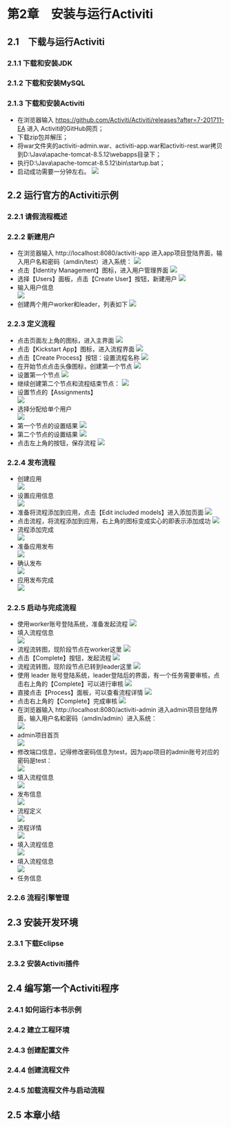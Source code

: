 # 第2章　安装与运行Activiti 
## 2.1　下载与运行Activiti
###  2.1.1 下载和安装JDK
###  2.1.2 下载和安装MySQL
###  2.1.3 下载和安装Activiti
- 在浏览器输入 https://github.com/Activiti/Activiti/releases?after=7-201711-EA 进入 Activiti的GitHub网页；
- 下载zip包并解压；
- 将war文件夹的activiti-admin.war、activiti-app.war和activiti-rest.war拷贝到D:\Java\apache-tomcat-8.5.12\webapps目录下；
- 执行D:\Java\apache-tomcat-8.5.12\bin\startup.bat；
- 启动成功需要一分钟左右。
![](<images/01_Deploy.png>)
## 2.2 运行官方的Activiti示例
### 2.2.1 请假流程概述
### 2.2.2 新建用户
	
- 在浏览器输入 http://localhost:8080/activiti-app 进入app项目登陆界面，输入用户名和密码（amdin/test）进入系统：
![](<images/02_Login.png>) 
- 点击【Identity Management】图标，进入用户管理界面
![](<images/03_MainIdentityManagement.png>)
- 选择【Users】面板，点击【Create User】按钮，新建用户
![](<images/04_Users.png>)
- 输入用户信息                                                                                                                                                 
![](<images/05_CreateUser.png>)
- 创建两个用户worker和leader，列表如下
![](<images/06_UserList.png>)

### 2.2.3 定义流程

- 点击页面左上角的图标，进入主界面
![](<images/07_MainPage.png>)
- 点击【Kickstart App】图标，进入流程界面
![](<images/08_CreateProcess.png>)
- 点击【Create Process】按钮：设置流程名称
![](<images/17_ProcessInfo.png>)
- 在开始节点点击头像图标，创建第一个节点
![](<images/09_Process1.png>)
- 设置第一个节点
![](<images/10_Process2.png>)
- 继续创建第二个节点和流程结束节点：
![](<images/11_Process3.png>)
- 设置节点的【Assignments】                                                                                                                               
![](<images/42_Assignments.png>)
- 选择分配给单个用户                                                                                                                               
![](<images/12_Process4.png>)
- 第一个节点的设置结果
![](<images/14_Process5.png>)
- 第二个节点的设置结果
![](<images/15_Process6.png>)
- 点击左上角的按钮，保存流程
![](<images/16_Process7.png>)

### 2.2.4 发布流程
- 创建应用                                                                                                                                                 
![](<images/18_CreateApp.png>)
- 设置应用信息                                                                                                                                                 
![](<images/19_AppInfo.png>)
- 准备将流程添加到应用，点击【Edit included models】进入添加页面
![](<images/20_AddModelsToApp.png>)
- 点击流程，将流程添加到应用，右上角的图标变成实心的即表示添加成功
![](<images/21_AddModel.png>)
- 流程添加完成                                                                                                                                                 
![](<images/22_ModelAdded.png>)
- 准备应用发布                                                                                                                                                 
![](<images/23_AppPublish.png>)
- 确认发布                                                                                                                                                 
![](<images/24_PublishConfirm.png>)
- 应用发布完成                                                                                                                                                 
![](<images/25_AppAdded.png>)

### 2.2.5 启动与完成流程

- 使用worker账号登陆系统，准备发起流程
![](<images/26_StartProcess1.png>)
- 填入流程信息                                                                                                                                                                                                                                                                                                  
![](<images/27_StartProcess2.png>)
- 流程流转图，现阶段节点在worker这里
![](<images/28_StartProcess3.png>)
- 点击【Complete】按钮，发起流程
![](<images/29_StartProcess4.png>)
- 流程流转图，现阶段节点已转到leader这里
![](<images/30_StartProcess5.png>)
- 使用 leader 账号登陆系统，leader登陆后的界面，有一个任务需要审核，点击右上角的【Complete】可以进行审核
![](<images/31_ProcessAudit1.png>)
- 直接点击【Process】面板，可以查看流程详情
![](<images/32_ProcessAudit2.png>)
- 点击右上角的【Complete】完成审核
![](<images/33_ProcessAudit3.png>)
- 在浏览器输入 http://localhost:8080/activiti-admin 进入admin项目登陆界面，输入用户名和密码（amdin/admin）进入系统：                                                                                                                      
![](<images/34_AdminLogin.png>)
- admin项目首页                                                                                                                                                                               
![](<images/35_AdminMain.png>)
- 修改端口信息，记得修改密码信息为test，因为app项目的admin账号对应的密码是test：                                                                                
![](<images/36_Config.png>)
- 填入流程信息                                                                                                                               
![](<images/37_ConfigCheck.png>)
- 发布信息                                                                                                                               
![](<images/38_Info1.png>)
- 流程定义                                                                                                                               
![](<images/39_Info2.png>)
- 流程详情                                                                                                                               
![](<images/43_Info5.png>)
- 填入流程信息                                                                                                                               
![](<images/40_Info3.png>)
- 填入流程信息                                                                                                                               
![](<images/41_Info4.png>)
- 任务信息                                                                                                                               
### 2.2.6 流程引擎管理
## 2.3 安装开发环境
### 2.3.1 下载Eclipse
### 2.3.2 安装Activiti插件
## 2.4 编写第一个Activiti程序
### 2.4.1 如何运行本书示例
### 2.4.2 建立工程环境
### 2.4.3 创建配置文件
### 2.4.4 创建流程文件
### 2.4.5 加载流程文件与启动流程
## 2.5 本章小结
